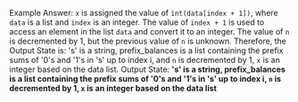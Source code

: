 Example Answer: 
`x` is assigned the value of `int(data[index + 1])`, where `data` is a list and `index` is an integer. The value of `index + 1` is used to access an element in the list `data` and convert it to an integer. The value of `n` is decremented by 1, but the previous value of `n` is unknown. Therefore, the Output State is: 's' is a string, prefix_balances is a list containing the prefix sums of '0's and '1's in 's' up to index i, and `n` is decremented by 1, `x` is an integer based on the data list.
Output State: **'s' is a string, prefix_balances is a list containing the prefix sums of '0's and '1's in 's' up to index i, `n` is decremented by 1, `x` is an integer based on the data list**